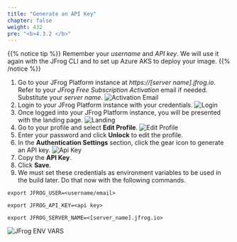 ```yaml
---
title: "Generate an API Key"
chapter: false
weight: 432
pre: "<b>4.3.2 </b>"
---
```


{{% notice tip %}}
Remember your _username_ and _API key_. We will use it again with the JFrog CLI and to set up Azure AKS to deploy your image.
{{% /notice %}}

1. Go to your JFrog Platform instance at _https://[server name].jfrog.io_. Refer to your _JFrog Free Subscription Activation_ email if needed. Substitute your _server name_.
![Activation Email](/images/activation-email.png)
2. Login to your JFrog Platform instance with your credentials.
![Login](/images/login.png)
3. Once logged into your JFrog Platform instance, you will be presented with the landing page.
![Landing](/images/landing.png)
4. Go to your profile and select **Edit Profile**.
![Edit Profile](/images/edit-profile.png)
5. Enter your password and click **Unlock** to edit the profile.
6. In the **Authentication Settings** section, click the gear icon to generate an API key.
![Api Key](/images/api-key.png)
7. Copy the **API Key**.
8. Click **Save**.
9. We must set these credentials as environment variables to be used in the build later. Do that now with the following commands.

``
export JFROG_USER=<username/email>
``

``
export JFROG_API_KEY=<api key>
``

``
export JFROG_SERVER_NAME=<[server_name].jfrog.io>
``

![JFrog ENV VARS](/images/jfrog-env-vars.png)



